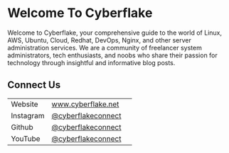 <h1>Welcome To Cyberflake </h1>

Welcome to Cyberflake, your comprehensive guide to the world of Linux, AWS, Ubuntu, Cloud, Redhat, DevOps, Nginx, and other server administration services. We are a community of freelancer system administrators, tech enthusiasts, and noobs who share their passion for technology through insightful and informative blog posts.

<h2>Connect Us</h2>

<table>
  <tr>
    <td>Website</td>
    <td><a href="https://cyberflake.net/">www.cyberflake.net</a></td>
    <td></td>
  </tr>
  <tr>
    <td>Instagram</td>
    <td><a href="https://www.instagram.com/cyberflakeconnect/">@cyberflakeconnect</a></td>
    <td></td>
  </tr>
  <tr>
    <td>Github</td>
    <td><a href="https://github.com/cyberflakeconnect">@cyberflakeconnect</a></td>
    <td></td>
  </tr>
  <tr>
    <td>YouTube</td>
    <td><a href="https://www.youtube.com/@cyberflakeconnect">@cyberflakeconnect</a></td>
    <td></td>
  </tr>
</table>
